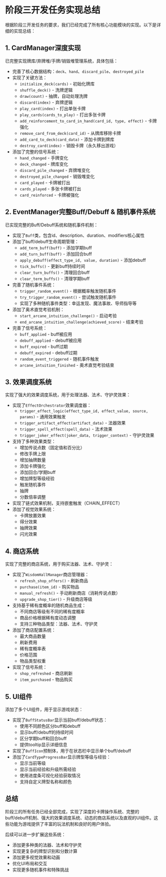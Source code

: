 # 阶段三开发任务实现总结

根据阶段三开发任务的要求，我们已经完成了所有核心功能模块的实现。以下是详细的实现总结：

## 1. CardManager深度实现
已完整实现牌库/弃牌堆/手牌/销毁堆管理系统，具体包括：
- 完善了核心数据结构：`deck`、`hand`、`discard_pile`、`destroyed_pile`
- 实现了关键方法：
  - `initialize_deck(cards)` - 初始化牌库
  - `shuffle_deck()` - 洗牌逻辑
  - `draw(count)` - 抽牌，自动处理洗牌
  - `discard(index)` - 弃牌逻辑
  - `play_card(index)` - 打出单张卡牌
  - `play_cards(cards_to_play)` - 打出多张卡牌
  - `add_reinforcement_to_card_in_hand(card_id, type, effect)` - 卡牌强化
  - `remove_card_from_deck(card_id)` - 从牌库移除卡牌
  - `add_card_to_deck(card_data)` - 添加卡牌到牌库
  - `destroy_card(index)` - 销毁卡牌（永久移出游戏）
- 添加了完整的信号系统：
  - `hand_changed` - 手牌变化
  - `deck_changed` - 牌库变化
  - `discard_pile_changed` - 弃牌堆变化
  - `destroyed_pile_changed` - 销毁堆变化
  - `card_played` - 卡牌被打出
  - `cards_played` - 多张卡牌被打出
  - `card_reinforced` - 卡牌被强化

## 2. EventManager完整Buff/Debuff & 随机事件系统
已实现完整的Buff/Debuff系统和随机事件机制：
- 实现了`Buff`类，包含id、description、duration、modifiers核心属性
- 添加了buff/debuff生命周期管理：
  - `add_term_buff(buff)` - 添加学期buff
  - `add_turn_buff(buff)` - 添加回合buff
  - `apply_debuff(effect_type_id, value, duration)` - 添加debuff
  - `tick_buffs()` - 更新buff持续时间
  - `clear_turn_buffs()` - 清理回合buff
  - `clear_term_buffs()` - 清理学期buff
- 完善了随机事件系统：
  - `trigger_random_event()` - 根据概率触发随机事件
  - `try_trigger_random_event()` - 尝试触发随机事件
  - 实现了多种随机事件类型：幸运发现、魔法事故、导师指导等
- 添加了奥术直觉考验机制：
  - `start_arcane_intuition_challenge()` - 启动考验
  - `end_arcane_intuition_challenge(achieved_score)` - 结束考验
- 完善了信号系统：
  - `buff_applied` - buff被应用
  - `debuff_applied` - debuff被应用
  - `buff_expired` - buff过期
  - `debuff_expired` - debuff过期
  - `random_event_triggered` - 随机事件触发
  - `arcane_intuition_finished` - 奥术直觉考验结束

## 3. 效果调度系统
实现了强大的效果调度系统，用于处理法器、法术、守护灵效果：
- 实现了`EffectOrchestrator`效果调度器：
  - `trigger_effect_logic(effect_type_id, effect_value, source, params)` - 通用效果触发
  - `trigger_artifact_effect(artifact_data)` - 法器效果
  - `trigger_spell_effect(spell_data)` - 法术效果
  - `trigger_joker_effect(joker_data, trigger_context)` - 守护灵效果
- 支持了多种效果类型：
  - 增加传说点数（固定值和百分比）
  - 修改手牌上限
  - 增加抽牌数量
  - 添加卡牌强化
  - 添加回合/学期buff
  - 增加牌型等级经验
  - 触发随机事件
  - 抽牌
  - 分数倍率调整
- 实现了链式效果机制，支持嵌套触发（CHAIN_EFFECT）
- 添加了视觉效果系统：
  - 卡牌放置效果
  - 得分效果
  - 抽牌效果
  - 闪光效果

## 4. 商店系统
实现了完整的商店系统，用于购买法器、法术、守护灵：
- 实现了`WisdomHallManager`商店管理器：
  - `refresh_shop_offers()` - 刷新商品
  - `purchase(item_id)` - 购买物品
  - `manual_refresh()` - 手动刷新商店（消耗传说点数）
  - `upgrade_shop_tier()` - 升级商店等级
- 支持基于稀有度概率的随机商品生成：
  - 不同商店等级有不同的稀有度概率
  - 商品价格根据稀有度动态调整
  - 支持三种物品类型：法器、法术、守护灵
- 添加了商店配置系统：
  - 最大商品数量
  - 刷新费用
  - 稀有度概率表
  - 价格范围
  - 物品类型权重
- 实现了信号系统：
  - `shop_refreshed` - 商店刷新
  - `item_purchased` - 物品购买

## 5. UI组件
添加了多个UI组件，用于显示游戏状态：
- 实现了`BuffStatusBar`显示当前buff/debuff状态：
  - 使用不同颜色区分buff和debuff
  - 显示buff/debuff的持续时间
  - 区分学期buff和回合buff
  - 提供tooltip显示详细信息
- 实现了`BuffIcon`预制体，用于在状态栏中显示单个buff/debuff
- 添加了`CardTypeProgressBar`显示牌型等级与经验：
  - 显示当前等级
  - 显示当前经验和升级所需经验
  - 使用进度条可视化经验获取情况
  - 支持自定义牌型名称和颜色

## 总结
阶段三的所有任务已经全部完成，实现了深度的卡牌操作系统、完整的buff/debuff机制、强大的效果调度系统、动态的商店系统以及直观的UI组件。这些功能为游戏提供了丰富的玩法机制和良好的用户体验。

后续可以进一步扩展这些系统：
- 添加更多种类的法器、法术和守护灵
- 实现更复杂的牌型识别和分数计算
- 添加更多视觉效果和动画
- 优化UI布局和交互
- 实现更多随机事件和特殊挑战 